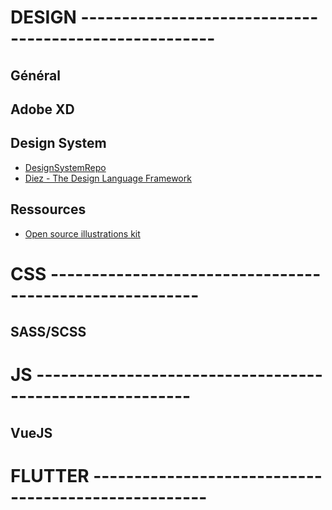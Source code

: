 # DESIGN ------------------------------------------------------

## Général

## Adobe XD

## Design System
- [DesignSystemRepo](https://designsystemsrepo.com/)
- [Diez - The Design Language Framework](https://diez.org/)

## Ressources
- [Open source illustrations kit](https://illlustrations.co/)

# CSS --------------------------------------------------------

## SASS/SCSS

# JS ---------------------------------------------------------

## VueJS

# FLUTTER ----------------------------------------------------
